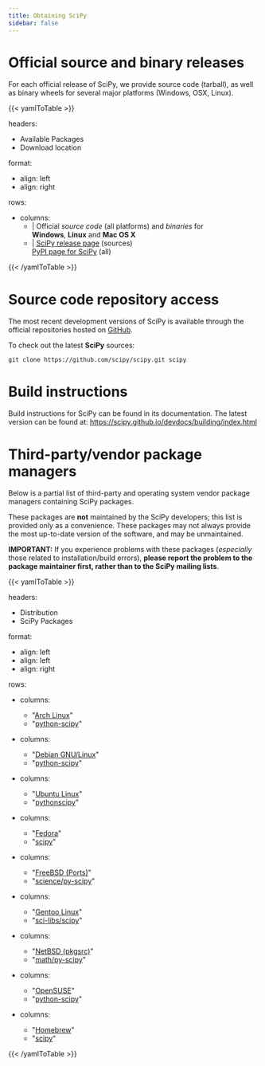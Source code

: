 ```yaml
---
title: Obtaining SciPy
sidebar: false
---
```


# Official source and binary releases

For each official release of SciPy, we provide source code
(tarball), as well as binary wheels for several major platforms
(Windows, OSX, Linux).

{{< yamlToTable >}}

headers:

- Available Packages
- Download location

format:

- align: left
- align: right

rows:

- columns:
  - |
    Official _source code_ (all platforms) and _binaries_ for<br/>
    **Windows**, **Linux** and **Mac OS X**
  - |
    [SciPy release page](https://github.com/scipy/scipy/releases) (sources)<br/>
    [PyPI page for SciPy](https://pypi.python.org/pypi/scipy) (all)

{{< /yamlToTable >}}

# Source code repository access

The most recent development versions of SciPy is available
through the official repositories hosted on
[GitHub](https://github.com/).

To check out the latest **SciPy** sources:

    git clone https://github.com/scipy/scipy.git scipy

# Build instructions

Build instructions for SciPy can be found in its documentation. The
latest version can be found at:
<https://scipy.github.io/devdocs/building/index.html>

# Third-party/vendor package managers

Below is a partial list of third-party and operating system vendor
package managers containing SciPy packages.

These packages are **not** maintained by the SciPy developers;
this list is provided only as a convenience. These packages may not
always provide the most up-to-date version of the software, and may be
unmaintained.

**IMPORTANT:** If you experience problems with these packages
(_especially_ those related to installation/build errors), **please
report the problem to the package maintainer first, rather than to the
SciPy mailing lists**.

{{< yamlToTable >}}

headers:

- Distribution
- SciPy Packages

format:

- align: left
- align: left
- align: right

rows:

- columns:

  - "[Arch Linux](https://www.archlinux.org/)"
  - "[python-scipy](https://www.archlinux.org/packages/?q=scipy)"

- columns:

  - "[Debian GNU/Linux](http://www.debian.org/)"
  - "[python-scipy](https://packages.debian.org/search?keywords=python-scipy)"

- columns:

  - "[Ubuntu Linux](http://www.ubuntu.com/)"
  - "[pythonscipy](http://packages.ubuntu.com/search?keywords=python-scipy)"

- columns:

  - "[Fedora](https://getfedora.org/)"
  - "[scipy](https://src.fedoraproject.org/rpms/scipy)"

- columns:

  - "[FreeBSD (Ports)](https://www.freebsd.org/ports/)"
  - "[science/py-scipy](https://svnweb.freebsd.org/ports/head/science/py-scipy)"

- columns:

  - "[Gentoo Linux](https://www.gentoo.org/)"
  - "[sci-libs/scipy](https://packages.gentoo.org/packages/dev-python/scipy)"

- columns:

  - "[NetBSD (pkgsrc)](http://www.pkgsrc.org/)"
  - "[math/py-scipy](http://pkgsrc.se/math/py-scipy)"

- columns:

  - "[OpenSUSE](https://www.opensuse.org/)"
  - "[python-scipy](https://build.opensuse.org/package/show/openSUSE:Factory/python-scipy)"

- columns:
  - "[Homebrew](https://brew.sh)"
  - "[scipy](https://formulae.brew.sh/formula/scipy)"

{{< /yamlToTable >}}
